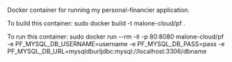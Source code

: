 Docker container for running my personal-financier application.

To build this container: 
sudo docker build -t malone-cloud/pf .

To run this container:
sudo docker run --rm -it -p 80:8080 malone-cloud/pf -e PF_MYSQL_DB_USERNAME=username -e PF_MYSQL_DB_PASS=pass -e PF_MYSQL_DB_URL=mysqldburljdbc:mysql://localhost:3306/dbname
